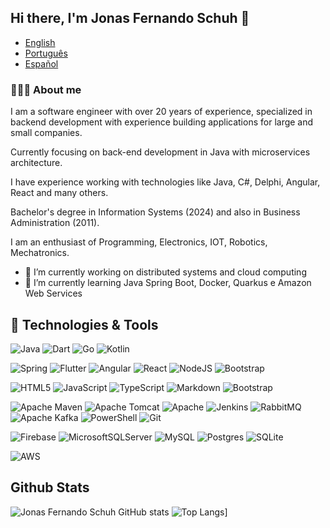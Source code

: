 ## Hi there, I'm Jonas Fernando Schuh 👋     

- [English](README.md)   
- [Português](README.pt.md)    
- [Español](README.es.md)

<h3> 👨🏻‍💻 About me </h3>

I am a software engineer with over 20 years of experience, specialized in backend development with experience building applications for large and small companies. 

Currently focusing on back-end development in Java with microservices architecture.

I have experience working with technologies like Java, C#, Delphi, Angular, React and many others.

Bachelor's degree in Information Systems (2024) and also in Business Administration (2011).

I am an enthusiast of Programming, Electronics, IOT, Robotics, Mechatronics.
<br/>

- 🔭 I’m currently working on distributed systems and cloud computing
- 🌱 I’m currently learning Java Spring Boot, Docker, Quarkus e Amazon Web Services 

## 🔧 Technologies & Tools
![Java](https://img.shields.io/badge/java-%23ED8B00.svg?style=for-the-badge&logo=openjdk&logoColor=white)
![Dart](https://img.shields.io/badge/dart-%230175C2.svg?style=for-the-badge&logo=dart&logoColor=white)
![Go](https://img.shields.io/badge/go-%2300ADD8.svg?style=for-the-badge&logo=go&logoColor=white)
![Kotlin](https://img.shields.io/badge/kotlin-%237F52FF.svg?style=for-the-badge&logo=kotlin&logoColor=white)

![Spring](https://img.shields.io/badge/spring-%236DB33F.svg?style=for-the-badge&logo=spring&logoColor=white)
![Flutter](https://img.shields.io/badge/Flutter-%2302569B.svg?style=for-the-badge&logo=Flutter&logoColor=white)
![Angular](https://img.shields.io/badge/angular-%23DD0031.svg?style=for-the-badge&logo=angular&logoColor=white)
![React](https://img.shields.io/badge/react-%2320232a.svg?style=for-the-badge&logo=react&logoColor=%2361DAFB)
![NodeJS](https://img.shields.io/badge/node.js-6DA55F?style=for-the-badge&logo=node.js&logoColor=white)
![Bootstrap](https://img.shields.io/badge/bootstrap-%238511FA.svg?style=for-the-badge&logo=bootstrap&logoColor=white)

![HTML5](https://img.shields.io/badge/html5-%23E34F26.svg?style=for-the-badge&logo=html5&logoColor=white)
![JavaScript](https://img.shields.io/badge/javascript-%23323330.svg?style=for-the-badge&logo=javascript&logoColor=%23F7DF1E)
![TypeScript](https://img.shields.io/badge/typescript-%23007ACC.svg?style=for-the-badge&logo=typescript&logoColor=white)
![Markdown](https://img.shields.io/badge/markdown-%23000000.svg?style=for-the-badge&logo=markdown&logoColor=white)
![Bootstrap](https://img.shields.io/badge/bootstrap-%238511FA.svg?style=for-the-badge&logo=bootstrap&logoColor=white)

![Apache Maven](https://img.shields.io/badge/Apache%20Maven-C71A36?style=for-the-badge&logo=Apache%20Maven&logoColor=white)
![Apache Tomcat](https://img.shields.io/badge/apache%20tomcat-%23F8DC75.svg?style=for-the-badge&logo=apache-tomcat&logoColor=black)
![Apache](https://img.shields.io/badge/apache-%23D42029.svg?style=for-the-badge&logo=apache&logoColor=white)
![Jenkins](https://img.shields.io/badge/jenkins-%232C5263.svg?style=for-the-badge&logo=jenkins&logoColor=white)
![RabbitMQ](https://img.shields.io/badge/Rabbitmq-FF6600?style=for-the-badge&logo=rabbitmq&logoColor=white)
![Apache Kafka](https://img.shields.io/badge/Apache%20Kafka-000?style=for-the-badge&logo=apachekafka)
![PowerShell](https://img.shields.io/badge/PowerShell-%235391FE.svg?style=for-the-badge&logo=powershell&logoColor=white)
![Git](https://img.shields.io/badge/git-%23F05033.svg?style=for-the-badge&logo=git&logoColor=white)

![Firebase](https://img.shields.io/badge/firebase-a08021?style=for-the-badge&logo=firebase&logoColor=ffcd34)
![MicrosoftSQLServer](https://img.shields.io/badge/Microsoft%20SQL%20Server-CC2927?style=for-the-badge&logo=microsoft%20sql%20server&logoColor=white)
![MySQL](https://img.shields.io/badge/mysql-4479A1.svg?style=for-the-badge&logo=mysql&logoColor=white)
![Postgres](https://img.shields.io/badge/postgres-%23316192.svg?style=for-the-badge&logo=postgresql&logoColor=white)
![SQLite](https://img.shields.io/badge/sqlite-%2307405e.svg?style=for-the-badge&logo=sqlite&logoColor=white)

![AWS](https://img.shields.io/badge/AWS-%23FF9900.svg?style=for-the-badge&logo=amazon-aws&logoColor=white)


## Github Stats
![Jonas Fernando Schuh GitHub stats](https://github-readme-stats.vercel.app/api?username=jonasfschuh&show_icons=true&theme=merko&include_all_commits=true&count_private=true&line_height=38)
![Top Langs](https://github-readme-stats.vercel.app/api/top-langs/?username=jonasfschuh&langs_count=20&count_private=true&include_all_commits=true&show_icons=true&theme=dark&layout=compact&hide=c,c%2B%2B,cmake,makefile&card_width=50)]
